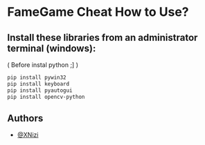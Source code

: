 
# FameGame Cheat How to Use?




## Install these libraries from an administrator terminal (windows):

 ( Before instal python ;] )
```bash
pip install pywin32
pip install keyboard
pip install pyautogui
pip install opencv-python
```
    
## Authors

- [@XNizi](https://www.github.com/xnizi)

